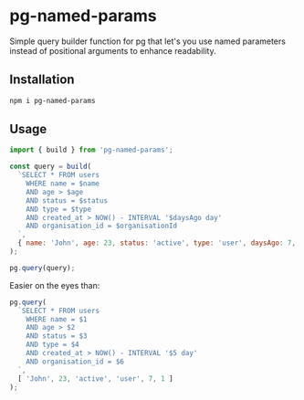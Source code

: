 
# pg-named-params

Simple query builder function for pg that let's you use named parameters instead of positional arguments to enhance readability.

## Installation

```bash
npm i pg-named-params
```

## Usage

```js
import { build } from 'pg-named-params';

const query = build(
  `SELECT * FROM users
    WHERE name = $name
    AND age > $age
    AND status = $status
    AND type = $type
    AND created_at > NOW() - INTERVAL '$daysAgo day'
    AND organisation_id = $organisationId
  `,
  { name: 'John', age: 23, status: 'active', type: 'user', daysAgo: 7, organisationId: 1 }
);

pg.query(query);
```

Easier on the eyes than:

```js
pg.query(
  `SELECT * FROM users
    WHERE name = $1
    AND age > $2
    AND status = $3
    AND type = $4
    AND created_at > NOW() - INTERVAL '$5 day'
    AND organisation_id = $6
  `,
  [ 'John', 23, 'active', 'user', 7, 1 ]
);
```
